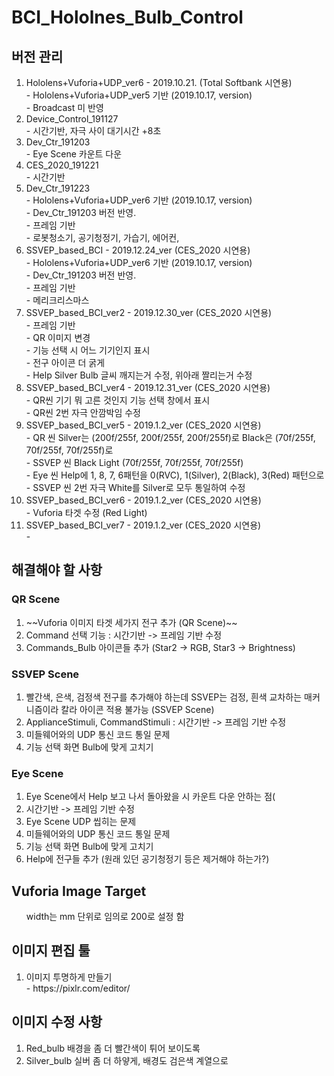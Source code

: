 # BCI_Hololnes_Bulb_Control

## 버전 관리
<ol>
  <li> Hololens+Vuforia+UDP_ver6 - 2019.10.21. (Total Softbank 시연용)   <br>
    - Hololens+Vuforia+UDP_ver5 기반 (2019.10.17, version)<br>
    - Broadcast 미 반영 <br>
  </li>
  <li> Device_Control_191127 <br>
    - 시간기반, 자극 사이 대기시간 +8초
  </li>
  <li> Dev_Ctr_191203 <br>
    - Eye Scene 카운트 다운 
  </li>
  <li> CES_2020_191221 <br>
    - 시간기반
  </li>
  <li> Dev_Ctr_191223 <br>
    - Hololens+Vuforia+UDP_ver6 기반 (2019.10.17, version)<br>
    - Dev_Ctr_191203 버전 반영. <br>
    - 프레임 기반 <br>
    - 로봇청소기, 공기청정기, 가습기, 에어컨,  <br>
  </li>
  <li> SSVEP_based_BCI - 2019.12.24_ver (CES_2020 시연용) <br>
    - Hololens+Vuforia+UDP_ver6 기반 (2019.10.17, version)<br>
    - Dev_Ctr_191203 버전 반영. <br>
    - 프레임 기반 <br>
    - 메리크리스마스 <br>
  </li>
  <li> SSVEP_based_BCI_ver2 - 2019.12.30_ver (CES_2020 시연용) <br>
    - 프레임 기반 <br>
    - QR 이미지 변경 <br>
    - 기능 선택 시 어느 기기인지 표시 <br>
    - 전구 아이콘 더 굵게 <br>
    - Help Silver Bulb 글씨 깨지는거 수정, 위아래 짤리는거 수정 <br>
  </li>
  <li> SSVEP_based_BCI_ver4 - 2019.12.31_ver (CES_2020 시연용) <br>
    - QR씬 기기 뭐 고른 것인지 기능 선택 창에서 표시 <br>
    - QR씬 2번 자극 안깜박임 수정<br>
  </li>
  <li> SSVEP_based_BCI_ver5 - 2019.1.2_ver (CES_2020 시연용) <br>
    - QR 씬 Silver는 (200f/255f, 200f/255f, 200f/255f)로 Black은 (70f/255f, 70f/255f, 70f/255f)로<br>
    - SSVEP 씬 Black Light (70f/255f, 70f/255f, 70f/255f) <br>
    - Eye 씬 Help에 1, 8, 7, 6패턴을 0(RVC), 1(Silver), 2(Black), 3(Red) 패턴으로 <br>
    - SSVEP 씬 2번 자극 White를 Silver로 모두 통일하여 수정 <br>
  </li>
  <li> SSVEP_based_BCI_ver6 - 2019.1.2_ver (CES_2020 시연용) <br>
    - Vuforia 타겟 수정 (Red Light)<br>
  </li>
  <li> SSVEP_based_BCI_ver7 - 2019.1.2_ver (CES_2020 시연용) <br>
    - <br>
  </li>
</ol>

## 해결해야 할 사항
### QR Scene
<ol>
  <li> ~~Vuforia 이미지 타겟 세가지 전구 추가 (QR Scene)~~ </li>
  
  <li> Command 선택 기능 : 시간기반 -> 프레임 기반 수정</li>
  <li> Commands_Bulb 아이콘들 추가 (Star2 -> RGB, Star3 -> Brightness) </li>

</ol>

### SSVEP Scene
<ol>
  <li> 빨간색, 은색, 검정색 전구를 추가해야 하는데 SSVEP는 검정, 흰색 교차하는 매커니즘이라 칼라 아이콘 적용 불가능 (SSVEP Scene) </li>
  <li> ApplianceStimuli, CommandStimuli : 시간기반 -> 프레임 기반 수정</li>
  <li> 미들웨어와의 UDP 통신 코드 통일 문제</li>
  <li> 기능 선택 화면 Bulb에 맞게 고치기</li>
</ol>

### Eye Scene
<ol>
  <li> Eye Scene에서 Help 보고 나서 돌아왔을 시 카운트 다운 안하는 점(</li>
  <li> 시간기반 -> 프레임 기반 수정</li>
  <li> Eye Scene UDP 씹히는 문제</li>
  <li> 미들웨어와의 UDP 통신 코드 통일 문제</li>
  <li> 기능 선택 화면 Bulb에 맞게 고치기</li>
  <li> Help에 전구들 추가 (원래 있던 공기청정기 등은 제거해야 하는가?) </li>
</ol>

## Vuforia Image Target
<ul>
  width는 mm 단위로 임의로 200로 설정 함
</ul>



## 이미지 편집 툴
<ol>
  <li> 이미지 투명하게 만들기 <br>
    - https://pixlr.com/editor/
  </li>
</ol>

## 이미지 수정 사항
<ol>
  <li> Red_bulb 배경을 좀 더 빨간색이 튀어 보이도록 </li>
  <li> Silver_bulb 실버 좀 더 하얗게, 배경도 검은색 계열으로 </li>
